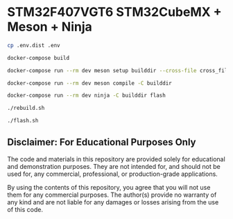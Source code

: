 # STM32F407VGT6 STM32CubeMX + Meson + Ninja

```bash
cp .env.dist .env
```
```bash
docker-compose build
```
```bash
docker-compose run --rm dev meson setup builddir --cross-file cross_file.txt
```
```bash
docker-compose run --rm dev meson compile -C builddir
```
```bash
docker-compose run --rm dev ninja -C builddir flash
```
```bash
./rebuild.sh
```
```bash
./flash.sh
```

## Disclaimer: For Educational Purposes Only

The code and materials in this repository are provided solely for educational and demonstration purposes. They are not intended for, and should not be used for, any commercial, professional, or production-grade applications.

By using the contents of this repository, you agree that you will not use them for any commercial purposes. The author(s) provide no warranty of any kind and are not liable for any damages or losses arising from the use of this code.